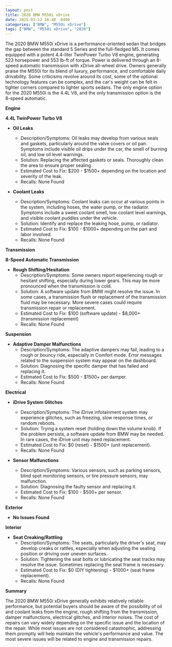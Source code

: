 ```yaml
---
layout: post
title: 2020 BMW M550i xDrive
date: 2025-03-12 16:48 -0400
categories: ["BMW", "M550i xDrive"]
tags: ["BMW", "M550i xDrive", "2020"]
---
```

The 2020 BMW M550i xDrive is a performance-oriented sedan that bridges the gap between the standard 5 Series and the full-fledged M5. It comes equipped with a potent 4.4-liter TwinPower Turbo V8 engine, generating 523 horsepower and 553 lb-ft of torque. Power is delivered through an 8-speed automatic transmission with xDrive all-wheel drive. Owners generally praise the M550i for its blend of luxury, performance, and comfortable daily drivability. Some criticisms revolve around its cost, some of the optional technology features can be complex, and the car's weight can be felt in tighter corners compared to lighter sports sedans. The only engine option for the 2020 M550i is the 4.4L V8, and the only transmission option is the 8-speed automatic.

**Engine**

**4.4L TwinPower Turbo V8**
* **Oil Leaks**
    * Description/Symptoms: Oil leaks may develop from various seals and gaskets, particularly around the valve covers or oil pan. Symptoms include visible oil drips under the car, the smell of burning oil, and low oil level warnings.
    * Solution: Replacing the affected gaskets or seals. Thoroughly clean the area to ensure proper sealing.
    * Estimated Cost to Fix: $200 - $1500+ depending on the location and severity of the leak.
    * Recalls: None Found

* **Coolant Leaks**
    * Description/Symptoms: Coolant leaks can occur at various points in the system, including hoses, the water pump, or the radiator. Symptoms include a sweet coolant smell, low coolant level warnings, and visible coolant puddles under the vehicle.
    * Solution: Identify and replace the leaking hose, pump, or radiator.
    * Estimated Cost to Fix: $100 - $1000+ depending on the part and labor involved.
    * Recalls: None Found

**Transmission**

**8-Speed Automatic Transmission**
* **Rough Shifting/Hesitation**
    * Description/Symptoms: Some owners report experiencing rough or hesitant shifting, especially during lower gears. This may be more pronounced when the transmission is cold.
    * Solution: A software update from BMW might resolve the issue. In some cases, a transmission flush or replacement of the transmission fluid may be necessary. More severe cases could require transmission repair or replacement.
    * Estimated Cost to Fix: $100 (software update) - $8,000+ (transmission replacement)
    * Recalls: None Found

**Suspension**

* **Adaptive Damper Malfunctions**
    * Description/Symptoms: The adaptive dampers may fail, leading to a rough or bouncy ride, especially in Comfort mode. Error messages related to the suspension system may appear on the dashboard.
    * Solution: Diagnosing the specific damper that has failed and replacing it.
    * Estimated Cost to Fix: $500 - $1500+ per damper.
    * Recalls: None Found

**Electrical**

* **iDrive System Glitches**
    * Description/Symptoms: The iDrive infotainment system may experience glitches, such as freezing, slow response times, or random reboots.
    * Solution: Trying a system reset (holding down the volume knob). If the problem persists, a software update from BMW may be needed. In rare cases, the iDrive unit may need replacement.
    * Estimated Cost to Fix: $0 (reset) - $1500+ (unit replacement).
    * Recalls: None Found

* **Sensor Malfunctions**
    * Description/Symptoms: Various sensors, such as parking sensors, blind spot monitoring sensors, or tire pressure sensors, may malfunction.
    * Solution: Diagnosing the faulty sensor and replacing it.
    * Estimated Cost to Fix: $100 - $500+ per sensor.
    * Recalls: None Found

**Exterior**

* **No Issues Found**

**Interior**

* **Seat Creaking/Rattling**
    * Description/Symptoms: The seats, particularly the driver's seat, may develop creaks or rattles, especially when adjusting the seating position or driving over uneven surfaces.
    * Solution: Tightening the seat bolts or lubricating the seat tracks may resolve the issue. Sometimes replacing the seat frame is necessary.
    * Estimated Cost to Fix: $0 (DIY tightening) - $1000+ (seat frame replacement).
    * Recalls: None Found

**Summary**

The 2020 BMW M550i xDrive generally exhibits relatively reliable performance, but potential buyers should be aware of the possibility of oil and coolant leaks from the engine, rough shifting from the transmission, damper malfunctions, electrical glitches, and interior noises. The cost of repairs can vary widely depending on the specific issue and the location of the repair. While most issues are not considered catastrophic, addressing them promptly will help maintain the vehicle's performance and value. The most severe issues will be related to engine and transmission repairs.

